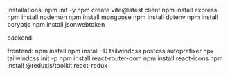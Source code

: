 Installations:
npm init -y
npm create vite@latest client
npm install express
npm install nodemon
npm install mongoose
npm install dotenv
npm install bcryptjs
npm install jsonwebtoken

backend:


frontend:
npm install
npm install -D tailwindcss postcss autoprefixer
npx tailwindcss init -p
npm install react-router-dom
npm install react-icons
npm install @reduxjs/toolkit react-redux

